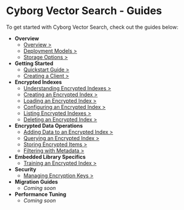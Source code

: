# Cyborg Vector Search - Guides

To get started with Cyborg Vector Search, check out the guides below:

- **Overview**
    - [Overview >](./0.overview/0.0.overview.md)
    - [Deployment Models >](./0.overview/0.1.deployment-models.md)
    - [Storage Options >](./0.overview/0.2.storage-locations.md)
- **Getting Started**
    - [Quickstart Guide >](./1.getting-started/1.0.quickstart.md)
    - [Creating a Client >](./1.getting-started/1.1.creating-client.md)
- **Encrypted Indexes**
    - [Understanding Encrypted Indexes >](./2.encrypted-indexes/2.0.understanding-encrypted-indexes.md)
    - [Creating an Encrypted Index >](./2.encrypted-indexes/2.1.creating-encrypted-index.md)
    - [Loading an Encrypted Index >](./2.encrypted-indexes/2.2.loading-encrypted-index.md)
    - [Configuring an Encrypted Index >](./2.encrypted-indexes/2.3.configuring-encrypted-index.md)
    - [Listing Encrypted Indexes >](./2.encrypted-indexes/2.4.listing-encrypted-indexes.md)
    - [Deleting an Encrypted Index >](./2.encrypted-indexes/2.5.deleting-encrypted-index.md)
- **Encrypted Data Operations**
    - [Adding Data to an Encrypted Index >](./3.data-operations/3.0.upsert.md)
    - [Querying an Encrypted Index >](./3.data-operations/3.1.query.md)
    - [Storing Encrypted Items >](./3.data-operations/3.2.storing-encrypted-items.md)
    - [Filtering with Metadata >](./3.data-operations/3.3.metadata-filtering.md)
- **Embedded Library Specifics**
    - [Training an Encrypted Index >](./4.embedded-lib-specifics/4.0.train-index.md)
- **Security**
    - [Managing Encryption Keys >](./5.security-details/5.0.managing-keys.md)
- **Migration Guides**
    - _Coming soon_
- **Performance Tuning**
    - _Coming soon_